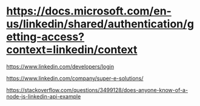 # https://docs.microsoft.com/en-us/linkedin/shared/authentication/getting-access?context=linkedin/context



https://www.linkedin.com/developers/login


https://www.linkedin.com/company/super-e-solutions/



https://stackoverflow.com/questions/3499128/does-anyone-know-of-a-node-js-linkedin-api-example